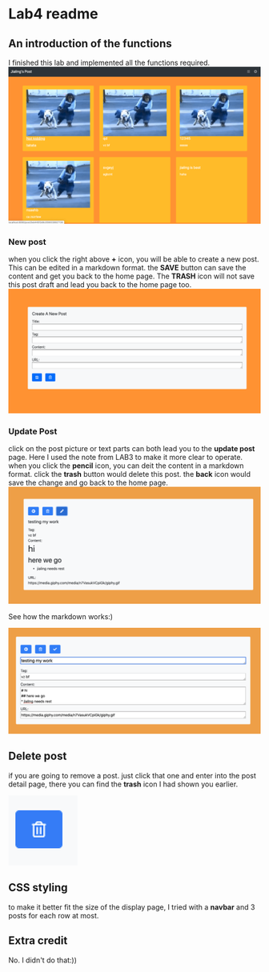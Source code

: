 # Lab4 readme
## An introduction of the functions

I finished this lab and implemented all the functions required. 
![alt text](1.png)
### New post
when you click the right above **+** icon, you will be able to create a new post. This can be edited in a markdown format. the **SAVE** button can save the content and get you back to the home page. The **TRASH** icon will not save this post draft and lead you back to the home page too.
![alt text](2.png)


### Update Post
click on the post picture or text parts can both lead you to the **update post** page. Here I used the note from LAB3 to make it more clear to operate. when you click the **pencil** icon, you can deit the content in a markdown format. click the **trash** button would delete this post. the **back** icon would save the change and go back to the home page.
![alt text](7.png)

See how the markdown works:)

![alt text](6.png)

## Delete post
if you are going to remove a post. just click that one and enter into the post detail page, there you can find the **trash** icon I had shown you earlier.

![alt text](5.png)

## CSS styling
to make it better fit the size of the display page, I tried with a **navbar** and 3 posts for each row at most.


## Extra credit
No. I didn't do that:))



